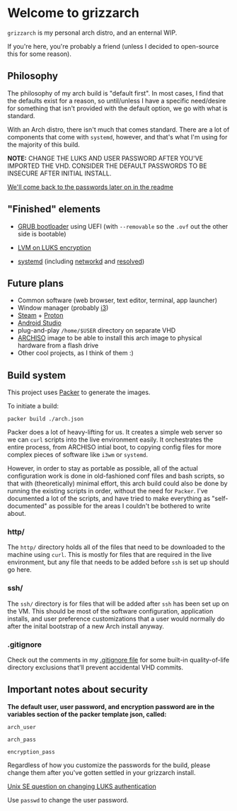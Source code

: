 # Welcome to grizzarch

`grizzarch` is my personal arch distro, and an enternal WIP. 

If you're here, you're probably a friend (unless I decided to open-source this for some reason).

## Philosophy

The philosophy of my arch build is "default first". In most cases, I find that the defaults exist for a reason, so until/unless I have a specific need/desire for something that isn't provided with the default option, we go with what is standard. 

With an Arch distro, there isn't much that comes standard. There are a lot of components that come with `systemd`, however, and that's what I'm using for the majority of this build.

**NOTE:** CHANGE THE LUKS AND USER PASSWORD AFTER YOU'VE IMPORTED THE VHD. CONSIDER THE DEFAULT PASSWORDS TO BE INSECURE AFTER INITIAL INSTALL. 

[We'll come back to the passwords later on in the readme](#Important-notes-about-security)

## "Finished" elements

- [GRUB bootloader](https://wiki.archlinux.org/index.php/GRUB) using UEFI (with `--removable` so the `.ovf` out the other side is bootable)

- [LVM on LUKS encryption](https://wiki.archlinux.org/index.php/Dm-crypt/Encrypting_an_entire_system#LVM_on_LUKS)

- [systemd](https://wiki.archlinux.org/index.php/Systemd) (including [networkd](https://wiki.archlinux.org/index.php/Systemd-networkd) and [resolved](https://wiki.archlinux.org/index.php/Systemd-resolved))

## Future plans

- Common software (web browser, text editor, terminal, app launcher)
- Window manager (probably [i3](https://i3wm.org/))
- [Steam](https://wiki.archlinux.org/index.php/Steam) + [Proton](https://github.com/ValveSoftware/Proton/)
- [Android Studio](https://wiki.archlinux.org/index.php/Android#Android_Studio)
- plug-and-play `/home/$USER` directory on separate VHD
- [ARCHISO](https://wiki.archlinux.org/index.php/Archiso) image to be able to install this arch image to physical hardware from a flash drive
- Other cool projects, as I think of them :) 

## Build system

This project uses [Packer](https://www.packer.io/) to generate the images.

To initiate a build:

`packer build ./arch.json`

Packer does a lot of heavy-lifting for us. It creates a simple web server so we can `curl` scripts into the live environment easily. It orchestrates the entire process, from ARCHISO intial boot, to copying config files for more complex pieces of software like `i3wm` or `systemd`. 

However, in order to stay as portable as possible, all of the actual configuration work is done in old-fashioned conf files and bash scripts, so that with (theoretically) minimal effort, this arch build could also be done by running the existing scripts in order, without the need for `Packer`. I've documented a lot of the scripts, and have tried to make everything as "self-documented" as possible for the areas I couldn't be bothered to write about.

### http/

The `http/` directory holds all of the files that need to be downloaded to the machine using `curl`. This is mostly for files that are required in the live environment, but any file that needs to be added before `ssh` is set up should go here.

### ssh/

The `ssh/` directory is for files that will be added after `ssh` has been set up on the VM. This should be most of the software configuration, application installs, and user preference customizations that a user would normally do after the inital bootstrap of a new Arch install anyway.

### .gitignore

Check out the comments in my [.gitignore file](.gitignore) for some built-in quality-of-life directory exclusions that'll prevent accidental VHD commits.




## Important notes about security

**The default user, user password, and encryption password are in the variables section of the packer template json, called:**

`arch_user`

`arch_pass`

`encryption_pass`

Regardless of how you customize the passwords for the build, please change them after you've gotten settled in your grizzarch install.

[Unix SE question on changing LUKS authentication](https://unix.stackexchange.com/questions/252672/how-do-i-change-a-luks-password)

Use `passwd` to change the user password.
